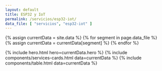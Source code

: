 ```yaml
---
layout: default
title: ESP32 y IoT
permalink: /servicios/esp32-iot/
data_file: [ "servicios", "esp32-iot" ]
---
```

{% assign currentData = site.data %}
{% for segment in page.data_file %}
  {% assign currentData = currentData[segment] %}
{% endfor %}

{% include hero.html hero=currentData.hero %}
{% include components/services-cards.html data=currentData %}
{% include components/table.html data=currentData %}